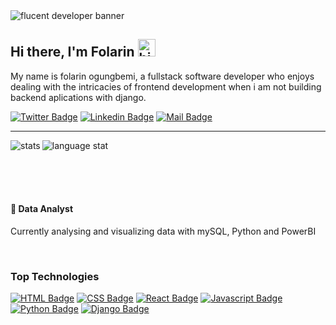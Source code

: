 <img src="https://res.cloudinary.com/dzdyzl4r5/image/upload/v1686382414/flucent_developer_banner_slbgbj.png" alt="flucent developer banner">

## Hi there, I'm Folarin <img src="https://user-images.githubusercontent.com/1303154/88677602-1635ba80-d120-11ea-84d8-d263ba5fc3c0.gif" width="28px" height="28px" alt="hi">

My name is folarin ogungbemi, a fullstack software developer who enjoys dealing with the intricacies of frontend development when i am not building backend aplications with django.

[![Twitter Badge](https://img.shields.io/badge/-@ftogungbemi-1ca0f1?style=flat&labelColor=1ca0f1&logo=twitter&logoColor=white&link=https://twitter.com/ftogungbemi)](https://twitter.com/ftogungbemi)  [![Linkedin Badge](https://img.shields.io/badge/-ftogungbemi-0e76a8?style=flat&labelColor=0e76a8&logo=linkedin&logoColor=white)](https://www.linkedin.com/in/folarin-ogungbemi/) [![Mail Badge](https://img.shields.io/badge/-ftogungbemi-c0392b?style=flat&labelColor=c0392b&logo=gmail&logoColor=white)](mailto:ftogungbemi@gmail.com)

---

<img align="left" alt="stats" src="https://github-readme-stats.vercel.app/api?username=folarin-ogungbemi&show_icons=true&theme=buefy"/>
<img align="center" alt="language stat" src="https://github-readme-stats.vercel.app/api/top-langs/?username=folarin-ogungbemi&hide=Dockerfile&layout=compact&theme=buefy"/>

<br /><br /><br />
<!-- Current -->
#### 🌱 Data Analyst
Currently analysing and visualizing data with mySQL, Python and PowerBI

<br />
<!-- Tecnologies -->

### Top Technologies
[![HTML Badge](https://img.shields.io/badge/-HTML-dc143c?style=for-the-badge&labelColor=black&logo=html&logoColor=dc143c)](#)
[![CSS Badge](https://img.shields.io/badge/-CSS-0000ff?style=for-the-badge&labelColor=black&logo=css&logoColor=0000ff)](#)
[![React Badge](https://img.shields.io/badge/-React-61DBFB?style=for-the-badge&labelColor=black&logo=react&logoColor=61DBFB)](#)
[![Javascript Badge](https://img.shields.io/badge/-Javascript-F0DB4F?style=for-the-badge&labelColor=black&logo=javascript&logoColor=F0DB4F)](#)
[![Python Badge](https://img.shields.io/badge/-Python-007acc?style=for-the-badge&labelColor=black&logo=python&logoColor=007acc)](#)
[![Django Badge](https://img.shields.io/badge/-Django-008000?style=for-the-badge&labelColor=black&logo=django&logoColor=008000)](#)

<!--
**folarin-ogungbemi/folarin-ogungbemi** is a ✨ _special_ ✨ repository because its `README.md` (this file) appears on your GitHub profile.

Here are some ideas to get you started:

- 🔭 I’m currently working on ...
- 🌱 I’m currently learning ...
- 👯 I’m looking to collaborate on ...
- 🤔 I’m looking for help with ...
- 💬 Ask me about ...
- 📫 How to reach me: ...
- 😄 Pronouns: ...
- ⚡ Fun fact: ...
-->
